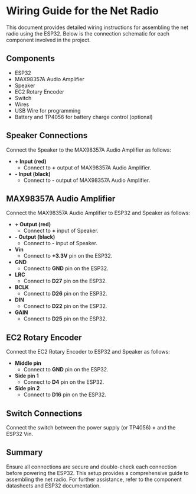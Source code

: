 # Wiring Guide for the Net Radio

This document provides detailed wiring instructions for assembling the net radio using the ESP32. Below is the connection schematic for each component involved in the project.

## Components
- ESP32
- MAX98357A Audio Amplifier
- Speaker
- EC2 Rotary Encoder
- Switch
- Wires
- USB Wire for programming
- Battery and TP4056 for battery charge control (optional)

## Speaker Connections

Connect the Speaker to the MAX98357A Audio Amplifier as follows:

- **+ Input (red)**
  - Connect to **+** output of MAX98357A Audio Amplifier.
- **- Input (black)**
  - Connect to **-** output of MAX98357A Audio Amplifier.

## MAX98357A Audio Amplifier

Connect the MAX98357A Audio Amplifier to ESP32 and Speaker as follows:

- **+ Output (red)**
  - Connect to **+** input of Speaker.
- **- Output (black)**
  - Connect to **-** input of Speaker.
- **Vin**
  - Connect to **+3.3V** pin on the ESP32.
- **GND**
  - Connect to **GND** pin on the ESP32.
- **LRC**
  - Connect to **D27** pin on the ESP32.
- **BCLK**
  - Connect to **D26** pin on the ESP32.
- **DIN**
  - Connect to **D22** pin on the ESP32.
- **GAIN**
  - Connect to **D25** pin on the ESP32.

## EC2 Rotary Encoder

Connect the EC2 Rotary Encoder to ESP32 and Speaker as follows:

- **Middle pin**
  - Connect to **GND** pin on the ESP32.
- **Side pin 1**
  - Connect to **D4** pin on the ESP32.
- **Side pin 2**
  - Connect to **D16** pin on the ESP32.

## Switch Connections

Connect the switch between the power supply (or TP4056) **+** and the ESP32 Vin.

## Summary

Ensure all connections are secure and double-check each connection before powering the ESP32. This setup provides a comprehensive guide to assembling the net radio. For further assistance, refer to the component datasheets and ESP32 documentation.
